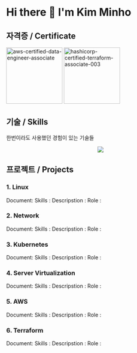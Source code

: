 # Hi there 👋 I'm Kim Minho

## 자격증 / Certificate
<img width="150" height="auto" alt="aws-certified-data-engineer-associate" src="https://github.com/user-attachments/assets/36163081-9f97-461a-9f72-d27f896fcdb3" />
<img width="150" height="auto" alt="hashicorp-certified-terraform-associate-003" src="https://github.com/user-attachments/assets/771c2bcf-0001-4af9-bc04-dc473f02ad83" />
  
## 기술 / Skills
한번이라도 사용했던 경험이 있는 기술들
<p align="center">
  <a href="https://skillicons.dev">
    <img src="https://skillicons.dev/icons?i=aws,kubernetes,docker,terraform,linux,cpp,eclipse,gcp," />
  </a>
</p>

## 프로젝트 / Projects
### 1. Linux
Document: 
Skills : 
Descripstion : 
Role :


### 2. Network
Document:
Skills : 
Descripstion : 
Role :

### 3. Kubernetes
Document:
Skills : 
Descripstion : 
Role :

### 4. Server Virtualization
Document:
Skills : 
Descripstion : 
Role :

### 5. AWS
Document:
Skills : 
Descripstion : 
Role :

### 6. Terraform
Document:
Skills : 
Descripstion : 
Role :
